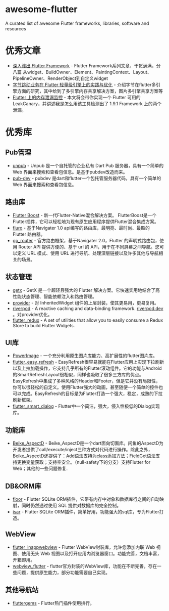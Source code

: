 # awesome-flutter
A curated list of awesome Flutter frameworks, libraries, software and resources



# 优秀文章

* [深入浅出 Flutter Framework](https://zxfcumtcs.github.io/2020/05/01/deepinto-flutter-widget/) - Flutter Framework系列文章，干货满满，分八篇
从widget、BuildOwner、Element、PaintingContext、Layout、PipelineOwner、RenderObject到自定义widget
* [字节跳动业务在 Flutter 轻量级引擎上的实践与优化](https://my.oschina.net/u/4180867/blog/5395182) - 介绍字节在flutter多引擎方面的研究，其中给到了多引擎内存共享解决方案，图片多引擎共享方案等
* [Flutter 上的内存泄漏监控](https://flutter.cn/community/tutorials/memory-leak-monitoring-on-flutter) - 本文将会带你实现一个 Flutter 可用的 LeakCanary，并讲述我是怎么用该工具检测出了 1.9.1 Framework 上的两个泄漏。



# 优秀库

## Pub管理

* [unpub](https://github.com/pd4d10/unpub) - Unpub 是一个自托管的企业私有 Dart Pub 服务器，具有一个简单的 Web 界面来搜索和查看包信息。是基于pubdev改造而来。
* [pub-dev](https://github.com/dart-lang/pub-dev) - pubdev 是dart和flutter一个包托管服务器代码，具有一个简单的 Web 界面来搜索和查看包信息。


## 路由库

* [Flutter Boost](https://github.com/alibaba/flutter_boost) - 新一代Flutter-Native混合解决方案。 FlutterBoost是一个Flutter插件，它可以轻松地为现有原生应用程序提供Flutter混合集成方案。
* [fluro](https://github.com/lukepighetti/fluro) - 基于Navigater 1.0 api编写的路由库，最明亮、最时尚、最酷的 Flutter 路由器。
* [go_router](https://pub.dev/packages/go_router) - 官方路由框架，基于Navigater 2.0，Flutter 的声明式路由包，使用 Router API 提供方便的、基于 url 的 API，用于在不同屏幕之间导航。您可以定义 URL 模式、使用 URL 进行导航、处理深层链接以及许多其他与导航相关的场景。

## 状态管理

* [getx](https://github.com/jonataslaw/getx) - GetX 是一个超轻且强大的 Flutter 解决方案。它快速实用地结合了高性能状态管理、智能依赖注入和路由管理。
* [provider](https://github.com/rrousselGit/provider) - 对 InheritedWidget 组件的上层封装，使其更易用，更易复用。
* [riverpod](https://github.com/rrousselGit/riverpod) - A reactive caching and data-binding framework. [riverpod.dev](https://riverpod.dev) 。对provider优化。
* [flutter_redux](https://github.com/brianegan/flutter_redux) - A set of utilities that allow you to easily consume a Redux Store to build Flutter Widgets.

## UI库

* [PowerImage](https://github.com/alibaba/power_image) - 一个充分利用原生图片库能力、高扩展性的flutter图片库。
* [flutter_easy_refresh](https://github.com/xuelongqy/flutter_easy_refresh) - EasyRefresh很容易就能在Flutter应用上实现下拉刷新以及上拉加载操作，它支持几乎所有的Flutter滚动组件。它的功能与Android的SmartRefreshLayout很相似，同样也吸取了很多三方库的优点。EasyRefresh中集成了多种风格的Header和Footer，但是它并没有局限性，你可以很轻松的自定义。使用Flutter强大的动画，甚至随便一个简单的控件也可以完成。EasyRefresh的目标是为Flutter打造一个强大，稳定，成熟的下拉刷新框架。
* [flutter_smart_dialog](https://github.com/fluttercandies/flutter_smart_dialog) - Flutter中一个简洁，强大，侵入性极低的Dialog实现库。

## 功能库

* [Beike_AspectD](https://github.com/LianjiaTech/Beike_AspectD) - Beike_AspectD是一个dart面向切面库。闲鱼的AspectD为开发者提供了call/execute/inject三种方式对代码进行操作。除此之外，Beike_AspectD还提供了：Add语法支持为class添加方法；FieldGet语法支持更换变量获取；支持空安全。（null-safety下的分支）支持Flutter for Web；其他的一些问题修复.

## DB&ORM库

* [floor](https://github.com/pinchbv/floor) - Flutter SQLite ORM插件，它带有内存中对象和数据库行之间的自动映射，同时仍然通过使用 SQL 提供对数据库的完全控制。
* [isar](https://github.com/isar/isar) - Flutter SQLite ORM插件，简单好用，功能强大的sql库，专为Flutter打造。

## WebView

* [flutter_inappwebview](https://github.com/pichillilorenzo/flutter_inappwebview) - Flutter WebView封装库，允许您添加内联 Web 视图、使用无头 Web 视图以及打开应用内浏览器窗口。功能完善，文档丰富，开箱即用。
* [webview_flutter](https://pub.dev/packages/webview_flutter) - flutter官方封装的WebView库，功能在不断完善，存在一些问题，提供原生能力，部分功能需要自己实现。

## 其他导航站

* [fluttergems](https://fluttergems.dev/) - Flutter热门插件使用排行。
